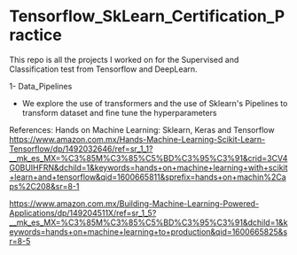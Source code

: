 # Tensorflow_SkLearn_Certification_Practice

This repo is all the projects I worked on for the Supervised and Classification test from Tensorflow and DeepLearn.


1- Data_Pipelines 
  - We explore the use of transformers and the use of Sklearn's Pipelines to transform dataset and fine tune the hyperparameters
  
  
References: 
 Hands on Machine Learning: Sklearn, Keras and Tensorflow
https://www.amazon.com.mx/Hands-Machine-Learning-Scikit-Learn-Tensorflow/dp/1492032646/ref=sr_1_1?__mk_es_MX=%C3%85M%C3%85%C5%BD%C3%95%C3%91&crid=3CV4G0BUIHFRN&dchild=1&keywords=hands+on+machine+learning+with+scikit+learn+and+tensorflow&qid=1600665811&sprefix=hands+on+machin%2Caps%2C208&sr=8-1

https://www.amazon.com.mx/Building-Machine-Learning-Powered-Applications/dp/149204511X/ref=sr_1_5?__mk_es_MX=%C3%85M%C3%85%C5%BD%C3%95%C3%91&dchild=1&keywords=hands+on+machine+learning+to+production&qid=1600665825&sr=8-5
